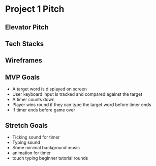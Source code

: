 # Project 1 Pitch

## Elevator Pitch


## Tech Stacks

## Wireframes

## MVP Goals
* A target word is displayed on screen
* User keyboard input is tracked and compared against the target
* A timer counts down
* Player wins round if they can type the target word before timer ends
* If timer ends before game over

## Stretch Goals
* Ticking sound for timer
* Typing sound
* Some minimal background music
* animation for timer
* touch typing beginner tutorial rounds